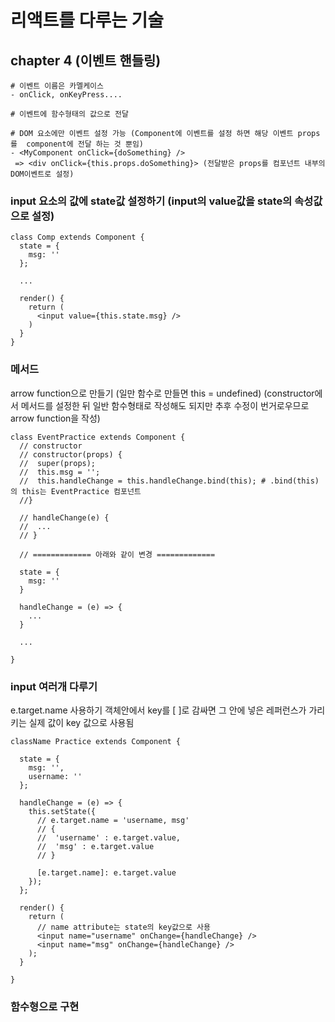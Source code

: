 # 리액트를 다루는 기술

## chapter 4 (이벤트 핸들링)
````
# 이벤트 이름은 카멜케이스
- onClick, onKeyPress....

# 이벤트에 함수형태의 값으로 전달

# DOM 요소에만 이벤트 설정 가능 (Component에 이벤트를 설정 하면 해당 이벤트 props를  component에 전달 하는 것 뿐임)
- <MyComponent onClick={doSomething} />
 => <div onClick={this.props.doSomething}> (전달받은 props를 컴포넌트 내부의 DOM이벤트로 설정)

```` 

### input 요소의 값에 state값 설정하기 (input의 value값을 state의 속성값으로 설정)
````
class Comp extends Component {
  state = {
    msg: ''
  };

  ...

  render() {
    return (
      <input value={this.state.msg} />
    )
  }
}
````

### 메서드 

arrow function으로 만들기 (일만 함수로 만들면 this = undefined)
(constructor에서 메서드를 설정한 뒤 일반 함수형태로 작성해도 되지만 추후 수정이 번거로우므로 arrow function을 작성)

````
class EventPractice extends Component {
  // constructor
  // constructor(props) {
  //  super(props);
  //  this.msg = '';
  //  this.handleChange = this.handleChange.bind(this); # .bind(this)의 this는 EventPractice 컴포넌트
  //}

  // handleChange(e) {
  //  ...
  // }

  // ============= 아래와 같이 변경 ============= 

  state = {
    msg: ''
  }

  handleChange = (e) => {
    ...
  }

  ...

}

````

### input 여러개 다루기

e.target.name 사용하기
객체안에서 key를  [ ]로 감싸면 그 안에 넣은 레퍼런스가 가리키는 실제 값이 key 값으로 사용됨 

````
className Practice extends Component {

  state = {
    msg: '',
    username: ''
  };

  handleChange = (e) => {
    this.setState({
      // e.target.name = 'username, msg'
      // {
      //  'username' : e.target.value,
      //  'msg' : e.target.value
      // }

      [e.target.name]: e.target.value
    });
  };

  render() {
    return (
      // name attribute는 state의 key값으로 사용
      <input name="username" onChange={handleChange} />
      <input name="msg" onChange={handleChange} />
    );
  }

}

````

### 함수형으로 구현

